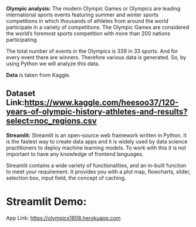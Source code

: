 **Olympic analysis:**
The modern Olympic Games or Olympics are leading international sports events featuring summer and winter sports competitions in which thousands of athletes from around the world participate in a variety of competitions. The Olympic Games are considered the world’s foremost sports competition with more than 200 nations participating.

The total number of events in the Olympics is 339 in 33 sports. And for every event there are winners. Therefore various data is generated. So, by using Python we will analyze this data.


**Data** is taken from Kaggle.

## Dataset Link:https://www.kaggle.com/heesoo37/120-years-of-olympic-history-athletes-and-results?select=noc_regions.csv

**Streamlit:**
Streamlit is an open-source web framework written in Python. It is the fastest way to create data apps and it is widely used by data science practitioners to deploy machine learning models. To work with this it is not important to have any knowledge of frontend languages.

Streamlit contains a wide variety of functionalities, and an in-built function to meet your requirement. It provides you with a plot map, flowcharts, slider, selection box, input field, the concept of caching.

# Streamlit Demo:
















App Link: 
              https://olympics1808.herokuapp.com

